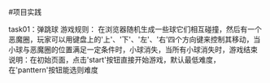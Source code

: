 #项目实践

task01：弹跳球
游戏规则： 在浏览器随机生成一些球它们相互碰撞，然后有一个恶魔圈，玩家可以用键盘上的'上'、'下'、'左'、'右'四个方向键来控制其移动，当小球与恶魔圈的位置满足一定条件时，小球消失，当所有小球消失时，游戏结束
说明：在初始页面，点击'start'按钮直接开始游戏，默认最低难度，在'panttern'按钮能选则难度
